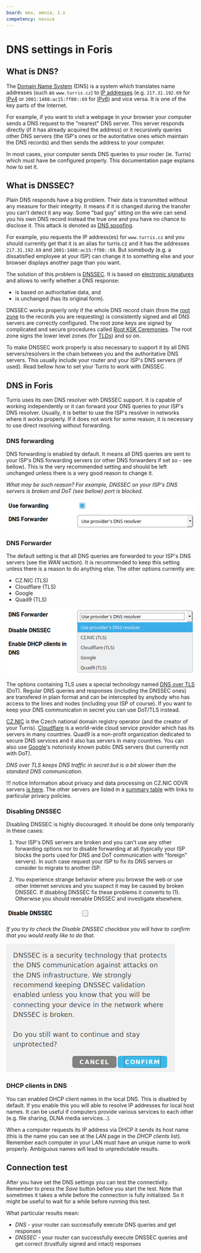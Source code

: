 ```yaml
---
board: mox, omnia, 1.x
competency: novice
---
```

# DNS settings in Foris

## What is DNS?

The [Domain Name System](https://en.wikipedia.org/wiki/Domain_Name_System) (DNS) is a system which translates name
addresses (such as `www.turris.cz`) to [IP addresses](https://en.wikipedia.org/wiki/IP_address) (e.g. `217.31.192.69`
for [IPv4](https://en.wikipedia.org/wiki/IPv4) or `2001:1488:ac15:ff80::69` for
[IPv6](https://en.wikipedia.org/wiki/IPv6)) and vice versa. It is one of the key parts of the Internet.

For example, if you want to visit a webpage in your browser your computer sends a DNS request to the "nearest" DNS
server. This server responds directly (if it has already acquired the address) or it recursively queries other
DNS servers (the ISP's ones or the autoritative ones which maintain the DNS records) and then sends the address to
your computer.

In most cases, your computer sends DNS queries to your router (ie. Turris) which must have be configured properly.
This documentation page explains how to set it.

## What is DNSSEC?

Plain DNS responds have a big problem. Their data is transmitted without any measure for their integrity. It means
if it is changed during the transfer you can't detect it any way. Some "bad guy" sitting on the wire can send you
his own DNS record instead the true one and you have no chance to disclose it. This attack is denoted as
[DNS spoofing](https://en.wikipedia.org/wiki/DNS_spoofing).

For example, you requests the IP address(es) for `www.turris.cz` and you should currently get that it is an alias for
turris.cz and it has the addresses `217.31.192.69` and `2001:1488:ac15:ff80::69`. But somebody (e.g. a dissatisfied
employee at your ISP) can change it to something else and your browser displays another page than you want.

The solution of this problem is [DNSSEC](https://en.wikipedia.org/wiki/Domain_Name_System_Security_Extensions).
It is based on [electronic signatures](https://en.wikipedia.org/wiki/Electronic_signature) and allows to verify
whether a DNS response:

* is based on authoritative data, and
* is unchanged (has its original form).

DNSSEC works properly only if the whole DNS record chain (from the
[root zone](https://en.wikipedia.org/wiki/DNS_root_zone) to the records you are requesting)
is consistently signed and all DNS servers are correctly configured. The root zone keys are signed by complicated and
secure procedures called [Root KSK Ceremonies](https://www.iana.org/dnssec/ceremonies). The root zone signs
the lower level zones (for [TLDs](https://en.wikipedia.org/wiki/Top-level_domain)) and so on.

To make DNSSEC work properly is also necessary to support it by all DNS servers/resolvers in the chain between
you and the authoritative DNS servers. This usually include your router and your ISP's DNS servers (if used). Read
bellow how to set your Turris to work with DNSSEC.

## DNS in Foris

Turris uses its own DNS resolver with DNSSEC support. It is capable of working independently or it can forward your
DNS queries to your ISP's DNS resolver. Usually, it is better to use the ISP's resolver in
networks where it works properly. If it does not work for some reason, it is necessary to use direct resolving
without forwarding.

### DNS forwarding

DNS forwarding is enabled by default. It means all DNS queries are sent to your ISP's DNS forwarding servers (or other
DNS forwarders if set so - see bellow). This is the very recommended setting and should be left unchanged unless
there is a very good reason to change it.

*What may be such reason? For example, DNSSEC on your ISP's DNS servers is broken and DoT (see bellow) port is blocked.*

![DNS forwarding](forward.png)

### DNS Forwarder

The default setting is that all DNS queries are forwarded to your ISP's DNS servers (see the _WAN_ section). It is
recommended to keep this setting unless there is a reason to do anything else. The other options currently are:

* CZ.NIC (TLS)
* Cloudflare (TLS)
* Google
* Quad9 (TLS)

![DNS forwarder](forwarder.png)

The options containing TLS uses a special technology named [DNS over TLS](https://en.wikipedia.org/wiki/DNS_over_TLS)
(DoT). Regular DNS queries and responses (including the DNSSEC ones) are transfered in plain format and can be
intercepted by anybody who has access to the lines and nodes (including your ISP of course). If you want to keep your
DNS communicaton in secret you can use DoT/TLS instead.

[CZ.NIC](https://www.nic.cz/) is the Czech national domain registry operator (and the creator of your Turris).
[Cloudflare](https://en.wikipedia.org/wiki/Cloudflare) is a world-wide cloud service provider which has its servers
in many countries. Quad9 is a non-profit organization dedicated to secure DNS services and it also has servers in
many countries. You can also use [Google](https://en.wikipedia.org/wiki/Google_Public_DNS)'s notoriosly known
public DNS servers (but currently not with DoT). 

*DNS over TLS keeps DNS traffic in secret but is a bit slower than the standard DNS communication.*

!!! notice
    Information about privacy and data processing on CZ.NIC ODVR servers
    [is here](https://www.nic.cz/odvr/). The other servers are listed in
    a [summary table](https://dnsprivacy.org/wiki/display/DP/DNS+Privacy+Public+Resolvers)
    with links to particular privacy policies.

### Disabling DNSSEC

Disabling DNSSEC is highly discouraged. It should be done only temporarily in these cases:

1. Your ISP's DNS servers are broken and you can't use any other forwarding options nor to disable forwarding
	   at all (typically your ISP blocks the ports used for DNS and DoT communication with "foreign" servers).
	   In such case request your ISP to fix its DNS servers or consider to migrate to another ISP. 

2. You experience strange behavior where you browse the web or use other Internet services and you suspect it may
	   be caused by broken DNSSEC. If disabling DNSSEC fix these problems it converts to (1). Otherwise you should
	   reenable DNSSEC and investigate elsewhere.

![Disable DNSSEC](disable-dnssec.png)

*If you try to check the Disable DNSSEC checkbox you will have to confirm that you would really like to do that.*

![DNSSEC disable warning](dnssec-warn.png)

### DHCP clients in DNS

You can enabled DHCP client names in the local DNS. This is disabled by default. If you enable this you will able to
resolve IP addresses for local host names. It can be useful if computers provide various services to each other
(e.g. file sharing, DLNA media services...).

When a computer requests its IP address via DHCP it sends its host name (this is the name you can see at the _LAN_
page in the _DHCP clients_ list). Remember each computer in your LAN must have an unique name to work properly.
Ambiguous names will lead to unpredictable results. 

## Connection test

After you have set the DNS settings you can test the connectivity. Remember to press the _Save_ button before
you start the test. Note that sometimes it takes a while before the connection is fully initialized. So it might be
useful to wait for a while before running this test.

What particular results mean:

* _DNS_ - your router can successfully execute DNS queries and get responses
* _DNSSEC_ - your router can successfully execute DNSSEC queries and get correct (trustfully signed and intact)
	  responses

